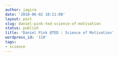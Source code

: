 ```yaml
---
author: jagira
date: '2010-06-02 18:11:00'
layout: post
slug: daniel-pink-ted-science-of-motivation
status: publish
title: 'Daniel Pink @TED : Science of Motivation'
wordpress_id: '110'
tags:
- science
---
```


<object width="560" height="315"><param name="movie"
value="http://www.youtube.com/v/rrkrvAUbU9Y?version=3&amp;hl=en_US"></param><param
name="allowFullScreen" value="true"></param><param
name="allowscriptaccess" value="always"></param><embed
src="http://www.youtube.com/v/rrkrvAUbU9Y?version=3&amp;hl=en_US"
type="application/x-shockwave-flash" width="560" height="315"
allowscriptaccess="always" allowfullscreen="true"></embed></object>


